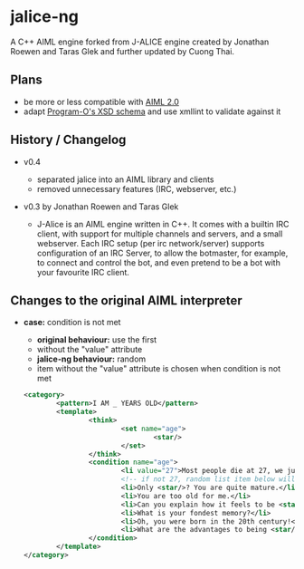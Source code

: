 # jalice-ng
A C++ AIML engine forked from J-ALICE engine created by Jonathan Roewen and Taras Glek and further updated by Cuong Thai.

## Plans

* be more or less compatible with [AIML 2.0](http://callmom.pandorabots.com/static/reference/)
* adapt [Program-O's XSD schema](https://github.com/Program-O/Program-O/blob/master/admin/aiml.xsd) and use xmllint to validate against it

## History / Changelog

* v0.4
  * separated jalice into an AIML library and clients
  * removed unnecessary features (IRC, webserver, etc.)

* v0.3 by Jonathan Roewen and Taras Glek
  * J-Alice is an AIML engine written in C++. It comes with a builtin IRC client, with support for multiple channels and servers, and a small webserver. Each IRC setup (per irc network/server) supports configuration of an IRC Server, to allow the botmaster, for example, to connect and control the bot, and even pretend to be a bot with your favourite IRC client.

## Changes to the original AIML interpreter

* **case:** condition is not met
    * **original behaviour:** use the first <li> without the "value" attribute
    * **jalice-ng behaviour:** random <li> item without the "value" attribute is chosen when condition is not met

    ```xml
    <category>
            <pattern>I AM _ YEARS OLD</pattern>
            <template>
                    <think>
                            <set name="age">
                                    <star/>
                            </set>
                    </think>
                    <condition name="age">
                            <li value="27">Most people die at 27, we just bury them at 72. Mark Twain said that.</li>
                            <!-- if not 27, random list item below will be selected -->
                            <li>Only <star/>? You are quite mature.</li>
                            <li>You are too old for me.</li>
                            <li>Can you explain how it feels to be <star/> years old?</li>
                            <li>What is your fondest memory?</li>
                            <li>Oh, you were born in the 20th century!</li>
                            <li>What are the advantages to being <star/> years old?</li>
                    </condition>
            </template>
    </category>
    ```
